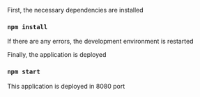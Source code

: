 First, the necessary dependencies are installed

### `npm install`

If there are any errors, the development environment is restarted

Finally, the application is deployed

### `npm start`

This application is deployed in 8080 port